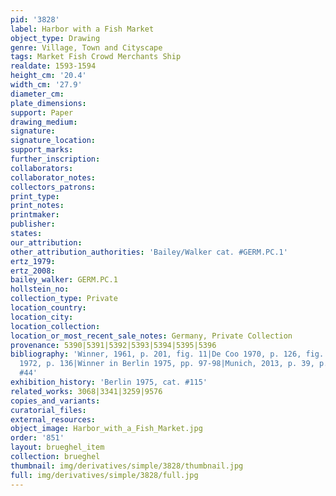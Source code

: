 ```yaml
---
pid: '3828'
label: Harbor with a Fish Market
object_type: Drawing
genre: Village, Town and Cityscape
tags: Market Fish Crowd Merchants Ship
realdate: 1593-1594
height_cm: '20.4'
width_cm: '27.9'
diameter_cm: 
plate_dimensions: 
support: Paper
drawing_medium: 
signature: 
signature_location: 
support_marks: 
further_inscription: 
collaborators: 
collaborator_notes: 
collectors_patrons: 
print_type: 
print_notes: 
printmaker: 
publisher: 
states: 
our_attribution: 
other_attribution_authorities: 'Bailey/Walker cat. #GERM.PC.1'
ertz_1979: 
ertz_2008: 
bailey_walker: GERM.PC.1
hollstein_no: 
collection_type: Private
location_country: 
location_city: 
location_collection: 
location_or_most_recent_sale_notes: Germany, Private Collection
provenance: 5390|5391|5392|5393|5394|5395|5396
bibliography: 'Winner, 1961, p. 201, fig. 11|De Coo 1970, p. 126, fig. 123|Winner
  1972, p. 136|Winner in Berlin 1975, pp. 97-98|Munich, 2013, p. 39, p. 252, cat.
  #44'
exhibition_history: 'Berlin 1975, cat. #115'
related_works: 3068|3341|3259|9576
copies_and_variants: 
curatorial_files: 
external_resources: 
object_image: Harbor_with_a_Fish_Market.jpg
order: '851'
layout: brueghel_item
collection: brueghel
thumbnail: img/derivatives/simple/3828/thumbnail.jpg
full: img/derivatives/simple/3828/full.jpg
---
```

